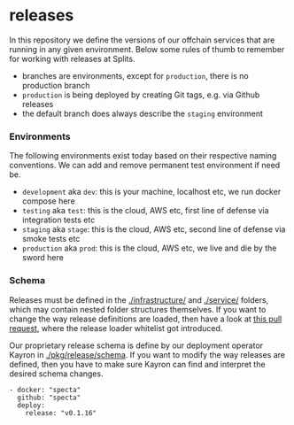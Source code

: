 # releases

In this repository we define the versions of our offchain services that are
running in any given environment. Below some rules of thumb to remember for
working with releases at Splits.

- branches are environments, except for `production`, there is no production branch
- `production` is being deployed by creating Git tags, e.g. via Github releases
- the default branch does always describe the `staging` environment

### Environments

The following environments exist today based on their respective naming
conventions. We can add and remove permanent test environment if need be.

- `development` aka `dev`: this is your machine, localhost etc, we run docker compose here
- `testing` aka `test`: this is the cloud, AWS etc, first line of defense via integration tests etc
- `staging` aka `stage`: this is the cloud, AWS etc, second line of defense via smoke tests etc
- `production` aka `prod`: this is the cloud, AWS etc, we live and die by the sword here

### Schema

Releases must be defined in the [./infrastructure/](./infrastructure/) and
[./service/](./service/) folders, which may contain nested folder structures
themselves. If you want to change the way release definitions are loaded, then
have a look at [this pull request](https://github.com/0xSplits/kayron/pull/45),
where the release loader whitelist got introduced.

Our proprietary release schema is define by our deployment operator Kayron in
[./pkg/release/schema](https://github.com/0xSplits/kayron/tree/main/pkg/release/schema).
If you want to modify the way releases are defined, then you have to make sure
Kayron can find and interpret the desired schema changes.

```
- docker: "specta"
  github: "specta"
  deploy:
    release: "v0.1.16"
```
